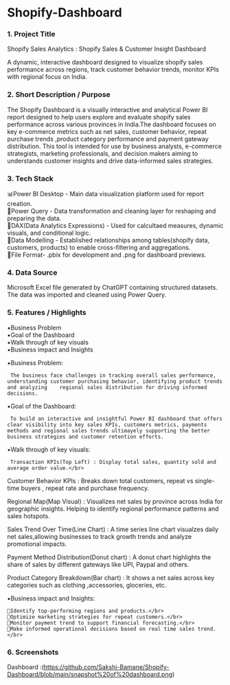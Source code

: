 # Shopify-Dashboard
### 1. Project Title
 
   Shopify Sales Analytics : Shopify Sales & Customer Insight Dashboard

A dynamic, interactive dashboard designed to visualize shopify sales performance across regions, track customer behavior trends, monitor KPIs with regional focus on India.

### 2. Short Description / Purpose
  
   The Shopify Dashboard is a visually interactive and analytical Power BI report designed to help users explore and evaluate shopify sales performance across various provinces in India.The dashboard focuses on key e-commerce metrics such as net sales, customer behavior, repeat purchase trends ,product category performance and payment gateway distribution. This tool is intended for use by business analysts, e-commerce strategists, marketing professionals, and decision makers aiming to understands customer insights and drive data-informed sales strategies.

### 3. Tech Stack

 📊Power BI Desktop - Main data visualization platform used for report creation.</br>
 📂Power Query - Data transformation and cleaning layer for reshaping and preparing the data.</br>
 🧠DAX(Data Analytics Expressions) - Used for calcultaed measures, dynamic visuals, and conditional logic.</br>
 📝Data Modelling - Established relationships among tables(shopify data, customers, products) to enable cross-filtering and aggregations.</br>
 📁File Format- .pbix for development and .png for dashboard previews.

### 4. Data Source

Microsoft Excel file generated by ChatGPT containing structured datasets.</br>
The data was imported and cleaned using Power Query.

### 5. Features / Highlights

▪️Business Problem</br>
▪️Goal of the Dashboard</br>
▪️Walk through of key visuals</br>
▪️Business impact and Insights</br>

▪️Business Problem:</br>
     
     The business face challenges in tracking overall sales performance, understanding customer purchasing behavior, identifying product trends and analyzing    regional sales distribution for driving informed decisions.

▪️Goal of the Dashboard:</br>
     
     To build an interactive and insightful Power BI dashboard that offers clear visibility into key sales KPIs, customers metrics, payments methods and regional sales trends ultimayely supporting the better business strategies and customer retention efforts.

▪️Walk through of key visuals:</br>
     
     Transaction KPIs(Top Left) : Display total sales, quantity sold and average order value.</br>
   Customer Behavior KPIs : Breaks down total customers, repeat vs single-time buyers , repeat rate and purchase frequency.

   Regional Map(Map Visual) : Visualizes net sales by province across India for geographic insights. Helping to identify regional performance patterns and sales  hotspots.

   Sales Trend Over Time(Line Chart) : A time series line chart visualzes daily net sales,allowing businesses to track growth trends and analyze promotional impacts.

   Payment Method Distribution(Donut chart) : A donut chart highlights the share of sales by different gateways like UPI, Paypal and others.

   Product Category Breakdown(Bar chart) : It shows a net sales across key categories such as clothing ,accessories, gloceries, etc.

 ▪️Business impact and Insights:</br>
    
    🔸Identify top-performing regions and products.</br>
    🔸Optimize marketing strategies for repeat customers.</br>
    🔸Monitor payment trend to support financial forecasting.</br>
    🔸Make informed operational decisions based on real time sales trend.</br>

### 6. Screenshots 

Dashboard :(https://github.com/Sakshi-Bamane/Shopify-Dashboard/blob/main/snapshot%20of%20dashboard.png)



  

    
    
   
 

